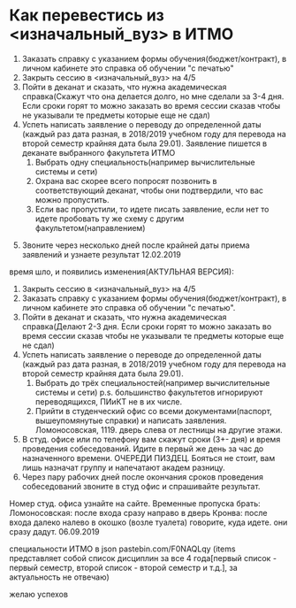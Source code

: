 # Как перевестись из <изначальный_вуз> в ИТМО
 
1) Заказать справку с указанием формы обучения(бюджет/контракт), в личном кабинете это справка об обучении "с печатью"
2) Закрыть сессию в <изначальный_вуз> на 4/5
3) Пойти в деканат и сказать, что нужна академическая справка(Скажут что она делается долго, но  мне сделали за 3-4 дня. Если сроки горят то можно заказать во время сессии сказав чтобы не указывали те предметы которые еще не сдал)
4) Успеть написать заявление о переводу до определенной даты (каждый раз дата разная, в 2018/2019 учебном году для перевода на второй семестр крайняя дата была 29.01). Заявление пишется в деканате выбранного факультета ИТМО
    1) Выбрать одну специальность(например вычислительные системы и сети)
    2) Охрана вас скорее всего попросят позвонить в соответствующий деканат, чтобы они подтвердили,  что вас можно пропустить.
    3) Если вас пропустили, то идете писать заявление, если нет то идете пробовать ту же схему с другим факультетом(направлением)
5. Звоните через несколько дней после крайней даты приема заявлений и узнаете результат
12.02.2019
 
время шло, и появились изменения(АКТУЛЬНАЯ ВЕРСИЯ):
 
1. Закрыть сессию в <изначальный_вуз> на 4/5
2. Заказать справку с указанием формы обучения(бюджет/контракт), в личном кабинете это справка об обучении "с печатью".
3. Пойти в деканат и сказать, что нужна академическая справка(Делают 2-3 дня. Если сроки горят то можно заказать во время сессии сказав чтобы не указывали те предметы которые еще не сдал)
4. Успеть написать заявление о переводе до определенной даты (каждый раз дата разная, в 2018/2019 учебном году для перевода на второй семестр крайняя дата была 29.01).
    1) Выбрать до трёх специальностей(например вычислительные системы и сети) p.s. большинство факультетов игнорируют переводящихся, ПИиКТ не в их числе.
    2) Прийти в студенческий офис со всеми документами(паспорт, вышеупомянутые справки) и написать заявления. Ломоносовская, 1119. дверь слева от лестницы на другие этажи.
5. В студ. офисе или по телефону вам скажут сроки (3+- дня) и время проведения собеседований. Идите в первый же день за час до назначенного времени. ОЧЕРЕДИ ПИЗДЕЦ. Бояться не стоит, вам лишь назначат группу и напечатают академ разницу.
6. Через пару рабочих дней после окончания сроков проведения собеседований звоните в студ офис и спрашивайте результат.
 
Номер студ. офиса узнайте на сайте.
Временные пропуска брать:
Ломоносовская: после входа сразу направо в дверь
Кронва: после входа далеко налево в окошко (возле туалета)
говорите, куда идете. они сразу дадут.
06.09.2019
 
специальности ИТМО в json pastebin.com/F0NAQLqy (items представляет собой список дисциплин за все 4 года[первый список - первый семестр, второй список - второй семестр и т.д.], за актуальность не отвечаю)
 
желаю успехов
